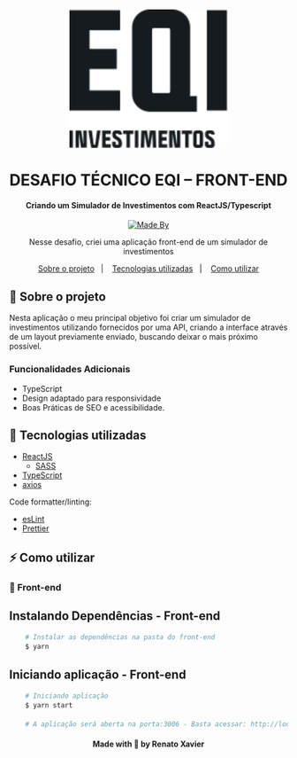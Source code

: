 <h1 align="center">
<img alig src="./public/assets/eqi-logo.svg" height="250px">
  <br>
  <br>
    DESAFIO TÉCNICO EQI – FRONT-END
</h1>

<h4 align="center">
  Criando um Simulador de Investimentos com ReactJS/Typescript
</h4>

<p align="center">
  <a href="https://www.linkedin.com/in/rnatu/">
    <img alt="Made By" src="https://img.shields.io/static/v1?label=Made%20By&message=Renato%20Xavier&color=6C4FBB&style=for-the-badge">
  </a>
</p>

<p align="center">
Nesse desafio, criei uma aplicação front-end de um simulador de investimentos
</p>

<p align="center">
  <a href="#-sobre-o-projeto">Sobre o projeto</a>&nbsp;&nbsp;&nbsp;|&nbsp;&nbsp;&nbsp;
  <a href="#-tecnologias-utilizadas">Tecnologias utilizadas</a>&nbsp;&nbsp;&nbsp;|&nbsp;&nbsp;&nbsp;
  <a href="#-Como-utilizar">Como utilizar</a>
</p>

## 📜 Sobre o projeto

Nesta aplicação o meu principal objetivo foi criar um simulador de investimentos utilizando fornecidos por uma API, criando a interface através de um layout previamente enviado, buscando deixar o mais próximo possível.

### Funcionalidades Adicionais

- TypeScript
- Design adaptado para responsividade
- Boas Práticas de SEO e acessibilidade.

## 🚀 Tecnologias utilizadas

- [ReactJS](https://pt-br.reactjs.org/)
  - [SASS](https://sass-lang.com/)
- [TypeScript](https://www.typescriptlang.org/)
- [axios](https://github.com/axios/axios)

Code formatter/linting:

- [esLint](https://eslint.org/)
- [Prettier](https://prettier.io/)

## ⚡ Como utilizar

### 🎨 Front-end

## Instalando Dependências - Front-end

```bash
    # Instalar as dependências na pasta do front-end
    $ yarn
```

## Iniciando aplicação - Front-end

```bash
    # Iniciando aplicação
    $ yarn start

    # A aplicação será aberta na porta:3006 - Basta acessar: http://localhost:3006
```

<h4 align="center">
    Made with 💜 by Renato Xavier
</h4>
